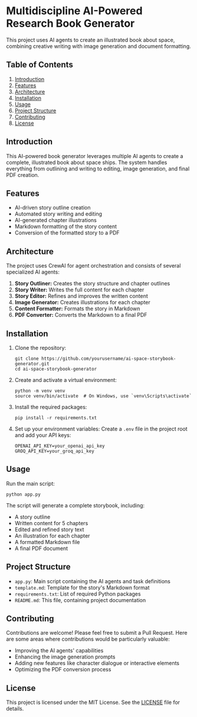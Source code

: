 # Multidiscipline AI-Powered Research Book Generator

This project uses AI agents to create an illustrated book about space, combining creative writing with image generation and document formatting.

## Table of Contents
1. [Introduction](#introduction)
2. [Features](#features)
3. [Architecture](#architecture)
4. [Installation](#installation)
5. [Usage](#usage)
6. [Project Structure](#project-structure)
7. [Contributing](#contributing)
8. [License](#license)

## Introduction

This AI-powered book generator leverages multiple AI agents to create a complete, illustrated book about space ships. The system handles everything from outlining and writing to editing, image generation, and final PDF creation.

## Features

- AI-driven story outline creation
- Automated story writing and editing
- AI-generated chapter illustrations
- Markdown formatting of the story content
- Conversion of the formatted story to a PDF

## Architecture

The project uses CrewAI for agent orchestration and consists of several specialized AI agents:

1. **Story Outliner:** Creates the story structure and chapter outlines
2. **Story Writer:** Writes the full content for each chapter
3. **Story Editor:** Refines and improves the written content
4. **Image Generator:** Creates illustrations for each chapter
5. **Content Formatter:** Formats the story in Markdown
6. **PDF Converter:** Converts the Markdown to a final PDF

## Installation

1. Clone the repository:
   ```
   git clone https://github.com/yourusername/ai-space-storybook-generator.git
   cd ai-space-storybook-generator
   ```

2. Create and activate a virtual environment:
   ```
   python -m venv venv
   source venv/bin/activate  # On Windows, use `venv\Scripts\activate`
   ```

3. Install the required packages:
   ```
   pip install -r requirements.txt
   ```

4. Set up your environment variables:
   Create a `.env` file in the project root and add your API keys:
   ```
   OPENAI_API_KEY=your_openai_api_key
   GROQ_API_KEY=your_groq_api_key
   ```

## Usage

Run the main script:
```
python app.py
```

The script will generate a complete storybook, including:
- A story outline
- Written content for 5 chapters
- Edited and refined story text
- An illustration for each chapter
- A formatted Markdown file
- A final PDF document

## Project Structure

- `app.py`: Main script containing the AI agents and task definitions
- `template.md`: Template for the story's Markdown format
- `requirements.txt`: List of required Python packages
- `README.md`: This file, containing project documentation

## Contributing

Contributions are welcome! Please feel free to submit a Pull Request. Here are some areas where contributions would be particularly valuable:

- Improving the AI agents' capabilities
- Enhancing the image generation prompts
- Adding new features like character dialogue or interactive elements
- Optimizing the PDF conversion process

## License

This project is licensed under the MIT License. See the [LICENSE](LICENSE) file for details.